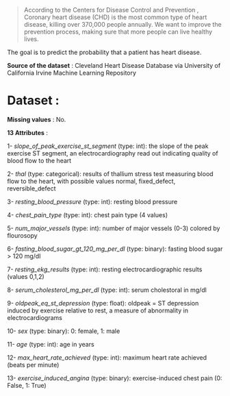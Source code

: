 > According to the Centers for Disease Control and Prevention , Coronary heart disease (CHD) is the most common type of heart disease, killing over 370,000 people annually. We want to improve the prevention process, making sure that more people can live healthy lives.

The goal is to predict the probability that a patient has heart disease.

**Source of the dataset** :
Cleveland Heart Disease Database via  University of California Irvine Machine Learning Repository

# Dataset :

**Missing values** : No.

**13 Attributes** :

1- *slope_of_peak_exercise_st_segment* (type: int): the slope of the peak exercise ST segment, an electrocardiography read out indicating quality of blood flow to the heart

2- *thal* (type: categorical): results of thallium stress test measuring blood flow to the heart, with possible values normal, fixed_defect, reversible_defect

3- *resting_blood_pressure* (type: int): resting blood pressure

4- *chest_pain_type* (type: int): chest pain type (4 values)

5- *num_major_vessels* (type: int): number of major vessels (0-3) colored by flourosopy

6- *fasting_blood_sugar_gt_120_mg_per_dl* (type: binary): fasting blood sugar > 120 mg/dl

7- *resting_ekg_results* (type: int): resting electrocardiographic results (values 0,1,2)

8- *serum_cholesterol_mg_per_dl* (type: int): serum cholestoral in mg/dl

9- *oldpeak_eq_st_depression* (type: float): oldpeak = ST depression induced by exercise relative to rest, a measure of abnormality in electrocardiograms

10- *sex* (type: binary): 0: female, 1: male

11- *age* (type: int): age in years

12- *max_heart_rate_achieved* (type: int): maximum heart rate achieved (beats per minute)

13- *exercise_induced_angina* (type: binary): exercise-induced chest pain (0: False, 1: True)
